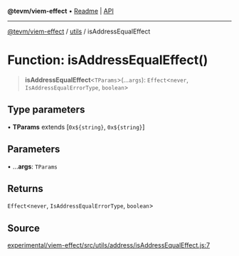 **@tevm/viem-effect** • [Readme](../../README.md) \| [API](../../modules.md)

***

[@tevm/viem-effect](../../README.md) / [utils](../README.md) / isAddressEqualEffect

# Function: isAddressEqualEffect()

> **isAddressEqualEffect**\<`TParams`\>(...`args`): `Effect`\<`never`, `IsAddressEqualErrorType`, `boolean`\>

## Type parameters

• **TParams** extends [```0x${string}```, ```0x${string}```]

## Parameters

• ...**args**: `TParams`

## Returns

`Effect`\<`never`, `IsAddressEqualErrorType`, `boolean`\>

## Source

[experimental/viem-effect/src/utils/address/isAddressEqualEffect.js:7](https://github.com/evmts/tevm-monorepo/blob/main/experimental/viem-effect/src/utils/address/isAddressEqualEffect.js#L7)
